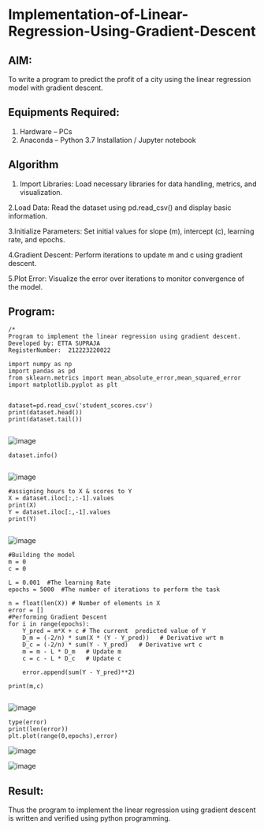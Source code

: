 # Implementation-of-Linear-Regression-Using-Gradient-Descent

## AIM:
To write a program to predict the profit of a city using the linear regression model with gradient descent.

## Equipments Required:
1. Hardware – PCs
2. Anaconda – Python 3.7 Installation / Jupyter notebook

## Algorithm
1. Import Libraries: Load necessary libraries for data handling, metrics, and visualization.

2.Load Data: Read the dataset using pd.read_csv() and display basic information.

3.Initialize Parameters: Set initial values for slope (m), intercept (c), learning rate, and epochs.

4.Gradient Descent: Perform iterations to update m and c using gradient descent.

5.Plot Error: Visualize the error over iterations to monitor convergence of the model.

## Program:
```
/*
Program to implement the linear regression using gradient descent.
Developed by: ETTA SUPRAJA
RegisterNumber:  212223220022
```


```
import numpy as np
import pandas as pd
from sklearn.metrics import mean_absolute_error,mean_squared_error
import matplotlib.pyplot as plt


```

```
dataset=pd.read_csv('student_scores.csv')
print(dataset.head())
print(dataset.tail())


```
![image](https://github.com/user-attachments/assets/2d040427-3c7a-4784-a2ae-946eeddd31fe)


```
dataset.info()


```

![image](https://github.com/user-attachments/assets/07171d54-b195-4df6-ac26-6d101e72fb16)

```
#assigning hours to X & scores to Y
X = dataset.iloc[:,:-1].values
print(X)
Y = dataset.iloc[:,-1].values
print(Y)


```

![image](https://github.com/user-attachments/assets/08964cf4-bbb0-4e40-80c3-2383d6dcd4af)

```
#Building the model
m = 0
c = 0

L = 0.001  #The learning Rate
epochs = 5000  #The number of iterations to perform the task

n = float(len(X)) # Number of elements in X
error = []
#Performing Gradient Descent
for i in range(epochs):
    Y_pred = m*X + c # The current  predicted value of Y
    D_m = (-2/n) * sum(X * (Y - Y_pred))   # Derivative wrt m
    D_c = (-2/n) * sum(Y - Y_pred)   # Derivative wrt c
    m = m - L * D_m   # Update m
    c = c - L * D_c   # Update c
    
    error.append(sum(Y - Y_pred)**2)

print(m,c)


```

![image](https://github.com/user-attachments/assets/cf6526ce-25b7-4b6b-b459-740007c777c7)

```
type(error)
print(len(error))
plt.plot(range(0,epochs),error)

```

![image](https://github.com/user-attachments/assets/75b90c58-4508-4c9d-82fb-7015467a0b72)

![image](https://github.com/user-attachments/assets/4780f709-f091-4cc7-b851-43ec75136b75)

## Result:
Thus the program to implement the linear regression using gradient descent is written and verified using python programming.
